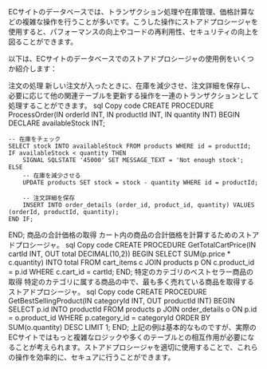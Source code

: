 ECサイトのデータベースでは、トランザクション処理や在庫管理、価格計算などの複雑な操作を行うことが多いです。こうした操作にストアドプロシージャを使用すると、パフォーマンスの向上やコードの再利用性、セキュリティの向上を図ることができます。

以下は、ECサイトのデータベースでのストアドプロシージャの使用例をいくつか紹介します：

注文の処理
新しい注文が入ったときに、在庫を減少させ、注文詳細を保存し、必要に応じて他の関連テーブルを更新する操作を一連のトランザクションとして処理することができます。
sql
Copy code
CREATE PROCEDURE ProcessOrder(IN orderId INT, IN productId INT, IN quantity INT)
BEGIN
    DECLARE availableStock INT;

    -- 在庫をチェック
    SELECT stock INTO availableStock FROM products WHERE id = productId;
    IF availableStock < quantity THEN
        SIGNAL SQLSTATE '45000' SET MESSAGE_TEXT = 'Not enough stock';
    ELSE
        -- 在庫を減少させる
        UPDATE products SET stock = stock - quantity WHERE id = productId;

        -- 注文詳細を保存
        INSERT INTO order_details (order_id, product_id, quantity) VALUES (orderId, productId, quantity);
    END IF;
END;
商品の合計価格の取得
カート内の商品の合計価格を計算するためのストアドプロシージャ。
sql
Copy code
CREATE PROCEDURE GetTotalCartPrice(IN cartId INT, OUT total DECIMAL(10,2))
BEGIN
    SELECT SUM(p.price * c.quantity)
    INTO total
    FROM cart_items c
    JOIN products p ON c.product_id = p.id
    WHERE c.cart_id = cartId;
END;
特定のカテゴリのベストセラー商品の取得
特定のカテゴリに属する商品の中で、最も多く売れている商品を取得するストアドプロシージャ。
sql
Copy code
CREATE PROCEDURE GetBestSellingProduct(IN categoryId INT, OUT productId INT)
BEGIN
    SELECT p.id 
    INTO productId
    FROM products p
    JOIN order_details o ON p.id = o.product_id
    WHERE p.category_id = categoryId
    ORDER BY SUM(o.quantity) DESC
    LIMIT 1;
END;
上記の例は基本的なものですが、実際のECサイトではもっと複雑なロジックや多くのテーブルとの相互作用が必要になることが考えられます。ストアドプロシージャを適切に使用することで、これらの操作を効率的に、セキュアに行うことができます。

